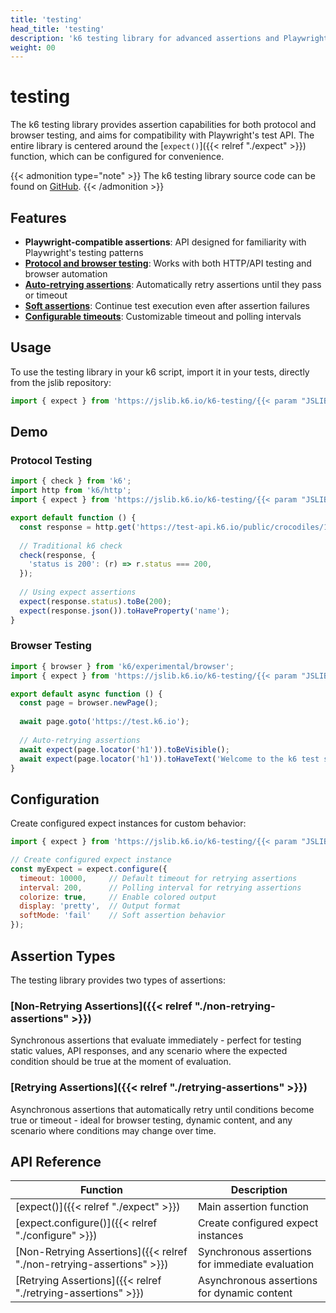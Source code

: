 ```yaml
---
title: 'testing'
head_title: 'testing'
description: 'k6 testing library for advanced assertions and Playwright-compatible testing'
weight: 00
---
```


# testing

The k6 testing library provides assertion capabilities for both protocol and browser testing, and aims for compatibility with Playwright's test API. The entire library is centered around the [`expect()`]({{< relref "./expect" >}}) function, which can be configured for convenience.

{{< admonition type="note" >}}
The k6 testing library source code can be found on [GitHub](https://github.com/grafana/k6-jslib-testing).
{{< /admonition >}}

## Features

- **Playwright-compatible assertions**: API designed for familiarity with Playwright's testing patterns
- **[Protocol and browser testing](#demo)**: Works with both HTTP/API testing and browser automation
- **[Auto-retrying assertions](https://grafana.com/docs/k6/<K6_VERSION>/javascript-api/jslib/k6-testing/expect#retrying-assertions)**: Automatically retry assertions until they pass or timeout
- **[Soft assertions](https://grafana.com/docs/k6/<K6_VERSION>/javascript-api/jslib/k6-testing/expect#soft-assertions)**: Continue test execution even after assertion failures
- **[Configurable timeouts](https://grafana.com/docs/k6/<K6_VERSION>/javascript-api/jslib/k6-testing/configure)**: Customizable timeout and polling intervals

## Usage

To use the testing library in your k6 script, import it in your tests, directly from the jslib repository:

```javascript
import { expect } from 'https://jslib.k6.io/k6-testing/{{< param "JSLIB_AWS_VERSION" >}}/index.js';
```

## Demo

### Protocol Testing

```javascript
import { check } from 'k6';
import http from 'k6/http';
import { expect } from 'https://jslib.k6.io/k6-testing/{{< param "JSLIB_AWS_VERSION" >}}/index.js';

export default function () {
  const response = http.get('https://test-api.k6.io/public/crocodiles/1/');
  
  // Traditional k6 check
  check(response, {
    'status is 200': (r) => r.status === 200,
  });
  
  // Using expect assertions
  expect(response.status).toBe(200);
  expect(response.json()).toHaveProperty('name');
}
```

### Browser Testing

```javascript
import { browser } from 'k6/experimental/browser';
import { expect } from 'https://jslib.k6.io/k6-testing/{{< param "JSLIB_AWS_VERSION" >}}/index.js';

export default async function () {
  const page = browser.newPage();
  
  await page.goto('https://test.k6.io');
  
  // Auto-retrying assertions
  await expect(page.locator('h1')).toBeVisible();
  await expect(page.locator('h1')).toHaveText('Welcome to the k6 test site');
}
```

## Configuration

Create configured expect instances for custom behavior:

```javascript
import { expect } from 'https://jslib.k6.io/k6-testing/{{< param "JSLIB_AWS_VERSION" >}}/index.js';

// Create configured expect instance
const myExpect = expect.configure({
  timeout: 10000,     // Default timeout for retrying assertions
  interval: 200,      // Polling interval for retrying assertions
  colorize: true,     // Enable colored output
  display: 'pretty',  // Output format
  softMode: 'fail'    // Soft assertion behavior
});
```

## Assertion Types

The testing library provides two types of assertions:

### [Non-Retrying Assertions]({{< relref "./non-retrying-assertions" >}})
Synchronous assertions that evaluate immediately - perfect for testing static values, API responses, and any scenario where the expected condition should be true at the moment of evaluation.

### [Retrying Assertions]({{< relref "./retrying-assertions" >}})
Asynchronous assertions that automatically retry until conditions become true or timeout - ideal for browser testing, dynamic content, and any scenario where conditions may change over time.

## API Reference

| Function | Description |
| --- | --- |
| [expect()]({{< relref "./expect" >}}) | Main assertion function |
| [expect.configure()]({{< relref "./configure" >}}) | Create configured expect instances |
| [Non-Retrying Assertions]({{< relref "./non-retrying-assertions" >}}) | Synchronous assertions for immediate evaluation |
| [Retrying Assertions]({{< relref "./retrying-assertions" >}}) | Asynchronous assertions for dynamic content |
